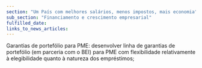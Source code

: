 ```yaml
---
section: "Um País com melhores salários, menos impostos, mais economia"
sub_section: "Financiamento e crescimento empresarial"
fulfilled_date:
links_to_news_articles:
---
```


Garantias de portefólio para PME: desenvolver linha de garantias de portefólio (em parceria com o BEI) para PME com flexibilidade relativamente à elegibilidade quanto à natureza dos empréstimos;